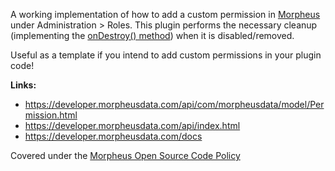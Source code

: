 
A working implementation of how to add a custom permission in [Morpheus](https://morpheusdata.com/) under Administration > Roles. This plugin performs the necessary cleanup (implementing the [onDestroy() method](https://developer.morpheusdata.com/api/com/morpheusdata/core/PluginInterface.html#onDestroy())) when it is disabled/removed. 

Useful as a template if you intend to add custom permissions in your plugin code! 

**Links:**
- https://developer.morpheusdata.com/api/com/morpheusdata/model/Permission.html
- https://developer.morpheusdata.com/api/index.html
- https://developer.morpheusdata.com/docs

Covered under the [Morpheus Open Source Code Policy](https://support.morpheusdata.com/s/article/Morpheus-Open-Source-Code-Support-Policy?language=en_US)
